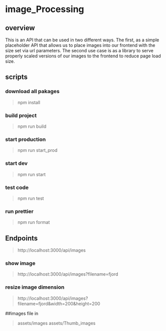 # image_Processing
## overview 
This is an API that can be used in two different ways. The first, as a simple placeholder API that allows us to place images into our frontend with the size set via url parameters. The second use case is as a library to serve properly scaled versions of our images to the frontend to reduce page load size.

## scripts 
### download all pakages 
 > npm install 
### build project 
 > npm run build

### start production 
 > npm run start_prod
### start dev 
 > npm run start 

### test code 
 > npm run test 

### run prettier 
 > npm run format


## Endpoints

 >http://localhost:3000/api/images
### show image
 >http://localhost:3000/api/images?filename=fjord
### resize image dimension

 >  http://localhost:3000/api/images?filename=fjord&width=200&height=200


##images file in
 > assets/images
 > assets/Thumb_images
